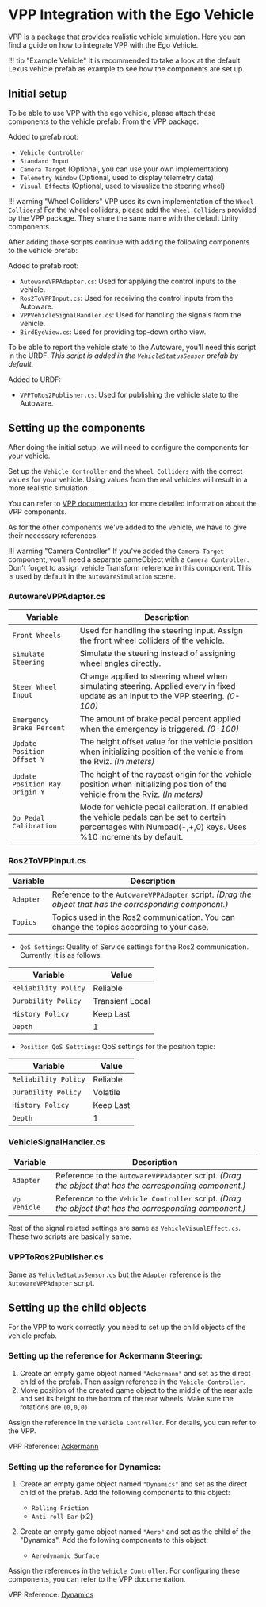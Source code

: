 # VPP Integration with the Ego Vehicle

VPP is a package that provides realistic vehicle simulation. Here you can find a guide on how to integrate VPP with the
Ego Vehicle.

!!! tip "Example Vehicle"
    It is recommended to take a look at the default Lexus vehicle prefab as example to see how the components are set up.

## Initial setup

To be able to use VPP with the ego vehicle, please attach these components to the vehicle prefab:
From the VPP package:

Added to prefab root:

- `Vehicle Controller`
- `Standard Input`
- `Camera Target` (Optional, you can use your own implementation)
- `Telemetry Window` (Optional, used to display telemetry data)
- `Visual Effects` (Optional, used to visualize the steering wheel)

!!! warning "Wheel Colliders"
    VPP uses its own implementation of the `Wheel Colliders`! For the wheel colliders, please add the `Wheel Colliders`
    provided by the VPP package. They share the same name with the default Unity components.

After adding those scripts continue with adding the following components to the vehicle prefab:

Added to prefab root:

- `AutowareVPPAdapter.cs`: Used for applying the control inputs to the vehicle.
- `Ros2ToVPPInput.cs`: Used for receiving the control inputs from the Autoware.
- `VPPVehicleSignalHandler.cs`: Used for handling the signals from the vehicle.
- `BirdEyeView.cs`: Used for providing top-down ortho view.

To be able to report the vehicle state to the Autoware, you'll need this script in the URDF.
_This script is added in the `VehicleStatusSensor` prefab by default._

Added to URDF:

- `VPPToRos2Publisher.cs`: Used for publishing the vehicle state to the Autoware.

## Setting up the components

After doing the initial setup, we will need to configure the components for your vehicle.

Set up the `Vehicle Controller` and the `Wheel Colliders` with the correct values for your vehicle. Using values from
the real vehicles will result in a more realistic simulation.

You can refer to [VPP documentation](https://vehiclephysics.com/components/component-guide/) for more detailed
information about the VPP components.

As for the other components we've added to the vehicle, we have to give their necessary references.

!!! warning "Camera Controller"
    If you've added the `Camera Target` component, you'll need a separate gameObject with a `Camera Controller`. Don't
    forget to assign vehicle Transform reference in this component. This is used by default in the `AutowareSimulation`
    scene.

### AutowareVPPAdapter.cs

| Variable                       | Description                                                                                                                                                  |
|--------------------------------|--------------------------------------------------------------------------------------------------------------------------------------------------------------|
| `Front Wheels`                 | Used for handling the steering input. Assign the front wheel colliders of the vehicle.                                                                       |
| `Simulate Steering`            | Simulate the steering instead of assigning wheel angles directly.                                                                                            |
| `Steer Wheel Input`            | Change applied to steering wheel when simulating steering. Applied every in fixed update as an input to the VPP steering. _(0-100)_                          |
| `Emergency Brake Percent`      | The amount of brake pedal percent applied when the emergency is triggered. _(0-100)_                                                                         |
| `Update Position Offset Y`     | The height offset value for the vehicle position when initializing position of the vehicle from the Rviz. _(In meters)_                                      |
| `Update Position Ray Origin Y` | The height of the raycast origin for the vehicle position when initializing position of the vehicle from the Rviz. _(In meters)_                             |
| `Do Pedal Calibration`         | Mode for vehicle pedal calibration. If enabled the vehicle pedals can be set to certain percentages with Numpad(-,+,0) keys. Uses %10 increments by default. |

### Ros2ToVPPInput.cs

| Variable  | Description                                                                                             |
|-----------|---------------------------------------------------------------------------------------------------------|
| `Adapter` | Reference to the `AutowareVPPAdapter` script. _(Drag the object that has the corresponding component.)_ |
| `Topics`  | Topics used in the Ros2 communication. You can change the topics according to your case.                |

- `QoS Settings`: Quality of Service settings for the Ros2 communication. Currently, it is as follows:

| Variable             | Value           |
|----------------------|-----------------|
| `Reliability Policy` | Reliable        |
| `Durability Policy`  | Transient Local |
| `History Policy`     | Keep Last       |
| `Depth`              | 1               |

- `Position QoS Setttings`: QoS settings for the position topic:

| Variable             | Value     |
|----------------------|-----------|
| `Reliability Policy` | Reliable  |
| `Durability Policy`  | Volatile  |
| `History Policy`     | Keep Last |
| `Depth`              | 1         |

### VehicleSignalHandler.cs

| Variable     | Description                                                                                             |
|--------------|---------------------------------------------------------------------------------------------------------|
| `Adapter`    | Reference to the `AutowareVPPAdapter` script. _(Drag the object that has the corresponding component.)_ |
| `Vp Vehicle` | Reference to the `Vehicle Controller` script. _(Drag the object that has the corresponding component.)_ |

Rest of the signal related settings are same as `VehicleVisualEffect.cs`. These two scripts are basically same.

### VPPToRos2Publisher.cs

Same as `VehicleStatusSensor.cs` but the `Adapter` reference is the `AutowareVPPAdapter` script.

## Setting up the child objects

For the VPP to work correctly, you need to set up the child objects of the vehicle prefab.

### Setting up the reference for Ackermann Steering:

1. Create an empty game object named `"Ackermann"` and set as the direct child of the prefab. Then assign reference in
   the `Vehicle Controller`.
2. Move position of the created game object to the middle of the rear axle and set its height to the bottom of the rear
   wheels. Make sure the rotations are `(0,0,0)`

Assign the reference in the `Vehicle Controller`. For details, you can refer to the VPP.

VPP Reference: [Ackermann](https://vehiclephysics.com/blocks/steering/)

### Setting up the reference for Dynamics:

1. Create an empty game object named `"Dynamics"` and set as the direct child of the prefab. Add the following
   components to this object:
    - `Rolling Friction`
    - `Anti-roll Bar` (x2)

2. Create an empty game object named `"Aero"` and set as the child of the "Dynamics". Add the following
   components to this object:
    - `Aerodynamic Surface`

Assign the references in the `Vehicle Controller`. For configuring these components, you can refer to the VPP documentation.

VPP Reference: [Dynamics](https://vehiclephysics.com/components/vehicle-dynamics/)
